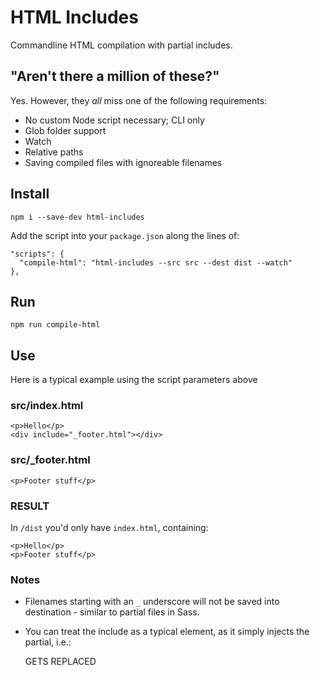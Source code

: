 # HTML Includes
Commandline HTML compilation with partial includes.

## "Aren't there a million of these?"
Yes. However, they _all_ miss one of the following requirements:

- No custom Node script necessary; CLI only
- Glob folder support
- Watch
- Relative paths
- Saving compiled files with ignoreable filenames

## Install

    npm i --save-dev html-includes

Add the script into your `package.json` along the lines of:

    "scripts": {
      "compile-html": "html-includes --src src --dest dist --watch"
    },

## Run

    npm run compile-html

## Use

Here is a typical example using the script parameters above

### src/index.html

    <p>Hello</p>
    <div include="_footer.html"></div>


### src/_footer.html

    <p>Footer stuff</p>

### RESULT
In `/dist` you'd only have `index.html`, containing:

    <p>Hello</p>
    <p>Footer stuff</p>

### Notes

- Filenames starting with an `_` underscore will not be saved into destination - similar to partial files in Sass.
- You can treat the include as a typical element, as it simply injects the partial, i.e.:

    <span include="_header.html" class="stays-put">GETS REPLACED</span>

